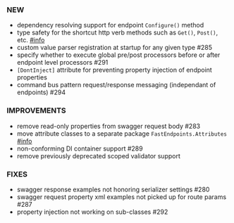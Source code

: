 ### NEW
- dependency resolving support for endpoint `Configure()` method
- type safety for the shortcut http verb methods such as `Get()`, `Post()`, etc. [#info](https://fast-endpoints.com/docs/misc-conveniences#shorthand-route-configuration)
- custom value parser registration at startup for any given type #285
- specify whether to execute global pre/post processors before or after endpoint level processors #291
- `[DontInject]` attribute for preventing property injection of endpoint properties
- command bus pattern request/response messaging (independant of endpoints) #294

### IMPROVEMENTS
- remove read-only properties from swagger request body #283
- move attribute classes to a separate package `FastEndpoints.Attributes` [#info](https://discord.com/channels/933662816458645504/955771546654359553/1032020804671647854)
- non-conforming DI container support #289
- remove previously deprecated scoped validator support

### FIXES
- swagger response examples not honoring serializer settings #280
- swagger request property xml examples not picked up for route params #287 
- property injection not working on sub-classes #292